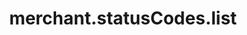 ---
layout: SpecialLayout
title: merchant.statusCodes.list
description: Endpoint description...
api: merchant
schema: merchant.statusCodes
operationId: merchant.statusCodes.list
operation: get
method: list
authLevel: SECRET
authRoles: Any
---